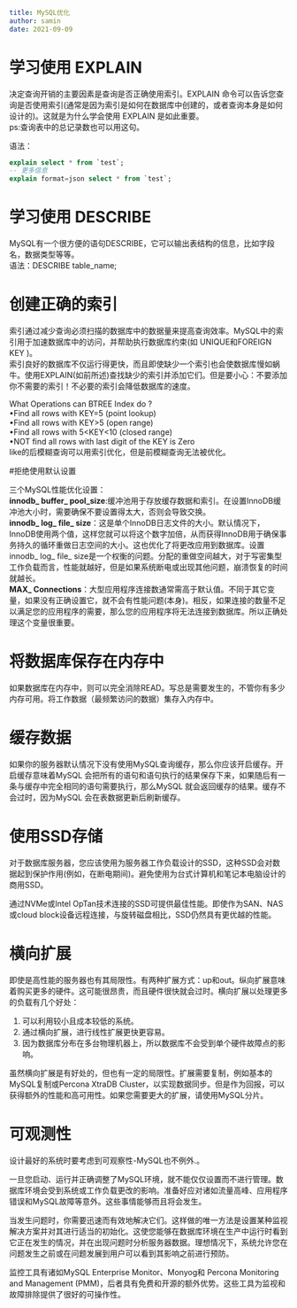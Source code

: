 ```yaml
title: MySQL优化
author: samin
date: 2021-09-09 
```

# 学习使用 EXPLAIN

决定查询开销的主要因素是查询是否正确使用索引。EXPLAIN 命令可以告诉您查询是否使用索引(通常是因为索引是如何在数据库中创建的，或者查询本身是如何设计的)。这就是为什么学会使用 EXPLAIN 是如此重要。  
ps:查询表中的总记录数也可以用这句。

语法：
```sql
explain select * from `test`;   
-- 更多信息
explain format=json select * from `test`; 
```

# 学习使用 DESCRIBE

MySQL有一个很方便的语句DESCRIBE，它可以输出表结构的信息，比如字段名，数据类型等等。  
语法：DESCRIBE table_name;

# 创建正确的索引

索引通过减少查询必须扫描的数据库中的数据量来提高查询效率。MySQL中的索引用于加速数据库中的访问，并帮助执行数据库约束(如 UNIQUE和FOREIGN KEY )。  
索引良好的数据库不仅运行得更快，而且即使缺少一个索引也会使数据库慢如蜗牛。使用EXPLAIN(如前所述)查找缺少的索引并添加它们。但是要小心：不要添加你不需要的索引！不必要的索引会降低数据库的速度。

What Operations can BTREE Index  do ?  
•Find all rows with KEY=5 (point lookup)  
•Find all rows with KEY>5 (open range)  
•Find all rows with 5<KEY<10 (closed range)  
•NOT find all rows with last digit of the KEY is Zero  
like的后模糊查询可以用索引优化，但是前模糊查询无法被优化。

#拒绝使用默认设置

三个MySQL性能优化设置：  
**innodb_ buffer_ pool_size**:缓冲池用于存放缓存数据和索引。在设置InnoDB缓冲池大小时，需要确保不要设置得太大，否则会导致交换。  
**innodb_ log_ file_ size**：这是单个InnoDB日志文件的大小。默认情况下，InnoDB使用两个值，这样您就可以将这个数字加倍，从而获得InnoDB用于确保事务持久的循环重做日志空间的大小。这也优化了将更改应用到数据库。设置innodb_ log_ file_ size是一个权衡的问题。分配的重做空间越大，对于写密集型工作负载而言，性能就越好，但是如果系统断电或出现其他问题，崩溃恢复的时间就越长。  
**MAX_ Connections**：大型应用程序连接数通常需高于默认值。不同于其它变量，如果没有正确设置它，就不会有性能问题(本身)。相反，如果连接的数量不足以满足您的应用程序的需要，那么您的应用程序将无法连接到数据库。所以正确处理这个变量很重要。

# 将数据库保存在内存中

如果数据库在内存中，则可以完全消除READ。写总是需要发生的，不管你有多少内存可用。将工作数据（最频繁访问的数据）集存入内存中。

# 缓存数据

如果你的服务器默认情况下没有使用MySQL查询缓存，那么你应该开启缓存。开启缓存意味着MySQL 会把所有的语句和语句执行的结果保存下来，如果随后有一条与缓存中完全相同的语句需要执行，那么MySQL 就会返回缓存的结果。缓存不会过时，因为MySQL 会在表数据更新后刷新缓存。

# 使用SSD存储

对于数据库服务器，您应该使用为服务器工作负载设计的SSD，这种SSD会对数据起到保护作用(例如，在断电期间)。避免使用为台式计算机和笔记本电脑设计的商用SSD。

通过NVMe或Intel OpTan技术连接的SSD可提供最佳性能。即使作为SAN、NAS或cloud block设备远程连接，与旋转磁盘相比，SSD仍然具有更优越的性能。

# 横向扩展

即使是高性能的服务器也有其局限性。有两种扩展方式：up和out。纵向扩展意味着购买更多的硬件。这可能很昂贵，而且硬件很快就会过时。横向扩展以处理更多的负载有几个好处：

1. 可以利用较小且成本较低的系统。
2. 通过横向扩展，进行线性扩展更快更容易。
3. 因为数据库分布在多台物理机器上，所以数据库不会受到单个硬件故障点的影响。

虽然横向扩展是有好处的，但也有一定的局限性。扩展需要复制，例如基本的MySQL复制或Percona XtraDB Cluster，以实现数据同步。但是作为回报，可以获得额外的性能和高可用性。如果您需要更大的扩展，请使用MySQL分片。

# 可观测性

设计最好的系统时要考虑到可观察性-MySQL也不例外.。

一旦您启动、运行并正确调整了MySQL环境，就不能仅仅设置而不进行管理。数据库环境会受到系统或工作负载更改的影响。准备好应对诸如流量高峰、应用程序错误和MySQL故障等意外。这些事情能够而且将会发生。

当发生问题时，你需要迅速而有效地解决它们。这样做的唯一方法是设置某种监视解决方案并对其进行适当的初始化。这使您能够在数据库环境在生产中运行时看到它正在发生的情况，并在出现问题时分析服务器数据。理想情况下，系统允许您在问题发生之前或在问题发展到用户可以看到其影响之前进行预防。

监控工具有诸如MySQL Enterprise Monitor、Monyog和 Percona Monitoring and Management (PMM)，后者具有免费和开源的额外优势。这些工具为监视和故障排除提供了很好的可操作性。